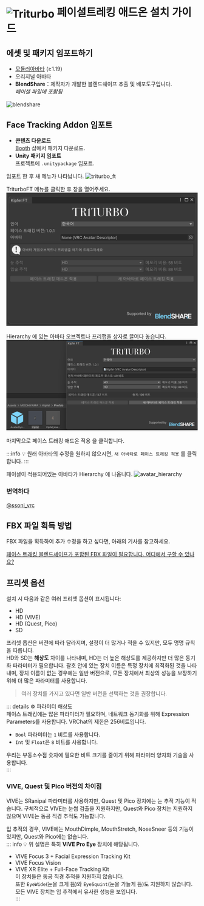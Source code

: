 # <img src="/triturbo_logo.png" alt="Triturbo" style="width: 32px; height: 32px; vertical-align: -4px; display: inline;"/> 페이셜트레킹 애드온 설치 가이드
## 에셋 및 패키지 임포트하기
- [모듈러아바타](https://modular-avatar.nadena.dev/) (≥1.19)
- 오리지널 아바타
- **BlendShare**：제작자가 개발한 블렌드쉐이프 추출 및 배포도구입니다.\
*페이셜 파일에 포함됨*
<img src="/blendshare_unitypackage.png" alt="blendshare" style="width: 256px; height: 32px; vertical-align: middle;"/>

## Face Tracking Addon 임포트
- **콘텐츠 다운로드**\
[Booth](https://triturbo.booth.pm/) 샵에서 패키지 다운로드.
- **Unity 패키지 임포트**\
프로젝트에 `.unitypackage` 임포트.

임포트 한 후 새 메뉴가 나타납니다.
![triturbo_ft](/triturbo_ft.png)

TriturboFT 메뉴를 클릭한 후 창을 열어주세요.
![ft_window](./assets/ft_window.png)

Hierarchy 에 있는 아바타 오브젝트나 프리팹을 상자로 끌어다 놓습니다.
![ft_window](./assets/ft_window_avatar.png)

마지막으로 페이스 트래킹 애드온 적용 을 클릭합니다.

:::info
💡 원래 아바타의 수정을 원하지 않으시면, `새 아바타로 페이스 트래킹 적용` 를 클릭합니다.
:::

페이셜이 적용되어있는 아바타가 Hierarchy 에 나옵니다.
![avatar_hierarchy](/avatar_hierarchy.png)

### 번역하다
[@ssoni_vrc](https://x.com/ssoni_vrc)
## FBX 파일 획득 방법  
FBX 파일을 획득하여 추가 수정을 하고 싶다면, 아래의 기사를 참고하세요.

[페이스 트래킹 블렌드셰이프가 포함된 FBX 파일이 필요합니다. 어디에서 구할 수 있나요?](blendshare)

## 프리셋 옵션  
설치 시 다음과 같은 여러 프리셋 옵션이 표시됩니다:
- HD
- HD (VIVE)
- HD (Quest, Pico)
- SD

프리셋 옵션은 버전에 따라 달라지며, 설정이 더 많거나 적을 수 있지만, 모두 명명 규칙을 따릅니다.  
HD와 SD는 **해상도** 차이를 나타내며, HD는 더 높은 해상도를 제공하지만 더 많은 동기화 파라미터가 필요합니다. 괄호 안에 있는 장치 이름은 특정 장치에 최적화된 것을 나타내며, 장치 이름이 없는 경우에는 일반 버전으로, 모든 장치에서 최상의 성능을 보장하기 위해 더 많은 파라미터를 사용합니다.  
> 여러 장치를 가지고 있다면 일반 버전을 선택하는 것을 권장합니다.

::: details ⚙ 파라미터 해상도  
페이스 트래킹에는 많은 파라미터가 필요하며, 네트워크 동기화를 위해 Expression Parameters를 사용합니다. VRChat의 제한은 256비트입니다.  
- `Bool` 파라미터는 `1` 비트를 사용합니다.  
- `Int` 및 `Float`은 `8` 비트를 사용합니다.

우리는 부동소수점 숫자에 필요한 비트 크기를 줄이기 위해 파라미터 양자화 기술을 사용합니다.  
:::

### VIVE, Quest 및 Pico 버전의 차이점  
VIVE는 SRanipal 파라미터를 사용하지만, Quest 및 Pico 장치에는 눈 추적 기능이 적습니다. 구체적으로 VIVE는 눈썹 검출을 지원하지만, Quest와 Pico 장치는 지원하지 않으며 VIVE는 동공 직경 추적도 가능합니다.

입 추적의 경우, VIVE에는 MouthDimple, MouthStretch, NoseSneer 등의 기능이 있지만, Quest와 Pico에는 없습니다.  
::: info 💡 위 설명은 특히 **VIVE Pro Eye** 장치에 해당됩니다.  


- VIVE Focus 3 + Facial Expression Tracking Kit  
- VIVE Focus Vision  
- VIVE XR Elite + Full-Face Tracking Kit  
이 장치들은 동공 직경 추적을 지원하지 않습니다.  
또한 `EyeWide`(눈을 크게 뜸)와 `EyeSquint`(눈을 가늘게 뜸)도 지원하지 않습니다.  
모든 VIVE 장치는 입 추적에서 유사한 성능을 보입니다.  
:::